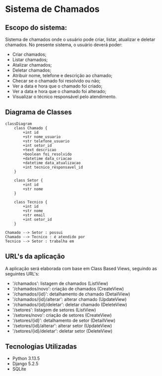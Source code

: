 # Sistema de Chamados

## Escopo do sistema:

Sistema de chamados onde o usuário pode criar, listar, atualizar e deletar chamados. No presente sistema, o usuário deverá poder:

- Criar chamados;
- Listar chamados;
- Atalizar chamados;
- Deletar chamados;
- Atribuir nome, telefone e descrição ao chamado;
- Checar se o chamado foi resolvido ou não;
- Ver a data e hora que o chamado foi criado;
- Ver a data e hora que o chamado foi alterado;
- Visualizar o técnico responsável pelo atendimento.

## Diagrama de Classes

```mermaid
classDiagram
    class Chamado {
        +int id
        +str nome_usuario
        +str telefone_usuario
        +int setor_id
        +text descricao
        +boolean foi_resolvido
        +datetime data_criacao
        +datetime data_atualizacao
        +int tecnico_responsavel_id
    }

    class Setor {
        +int id
        +str nome
    }

    class Tecnico {
        +int id
        +str nome
        +str email
        +int setor_id
    }
    
Chamado --> Setor : possui
Chamado --> Tecnico : é atendido por
Tecnico --> Setor : trabalha em
```

## URL's da aplicação

A aplicação será elaborada com base em Class Based Views, seguindo as seguintes URL's:

- '/chamados': listagem de chamados (ListView)
- '/chamados/novo': criação de chamados (CreateView)
- '/chamados/{id}': detalhamento de chamado (DetailView)
- '/chamados/{id}/alterar': alterar chamado (UpdateView)
- '/chamados/{id}/deletar': deletar chamado (DeleteView)
- '/setores': listagem de setores (ListView)
- '/setores/novo': criação de setores (CreateView)
- '/setores/{id}': detalhamento de setor (DetailView)
- '/setores/{id}/alterar': alterar setor (UpdateView)
- '/setores/{id}/deletar': deletar setor (DeleteView)

## Tecnologias Utilizadas

- Python 3.13.5
- Django 5.2.5
- SQLite